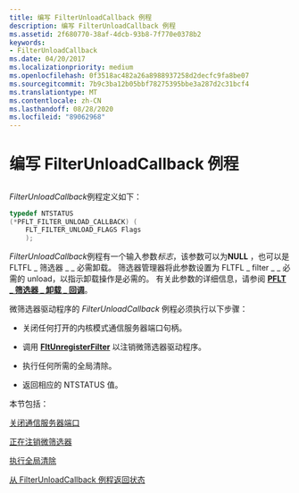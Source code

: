 ```yaml
---
title: 编写 FilterUnloadCallback 例程
description: 编写 FilterUnloadCallback 例程
ms.assetid: 2f680770-38af-4dcb-93b8-7f770e0378b2
keywords:
- FilterUnloadCallback
ms.date: 04/20/2017
ms.localizationpriority: medium
ms.openlocfilehash: 0f3518ac482a26a8988937258d2decfc9fa8be07
ms.sourcegitcommit: 7b9c3ba12b05bbf78275395bbe3a287d2c31bcf4
ms.translationtype: MT
ms.contentlocale: zh-CN
ms.lasthandoff: 08/28/2020
ms.locfileid: "89062968"
---
```

# <a name="writing-a-filterunloadcallback-routine"></a>编写 FilterUnloadCallback 例程


## <span id="ddk_writing_a_filterunloadcallback_routine_if"></span><span id="DDK_WRITING_A_FILTERUNLOADCALLBACK_ROUTINE_IF"></span>


*FilterUnloadCallback*例程定义如下：

```cpp
typedef NTSTATUS
(*PFLT_FILTER_UNLOAD_CALLBACK) (
    FLT_FILTER_UNLOAD_FLAGS Flags
    );
```

*FilterUnloadCallback*例程有一个输入参数*标志*，该参数可以为**NULL** ，也可以是 FLTFL \_ 筛选器 \_ \_ 必需卸载。 筛选器管理器将此参数设置为 FLTFL \_ filter \_ \_ 必需的 unload，以指示卸载操作是必需的。 有关此参数的详细信息，请参阅 [**PFLT \_ 筛选器 \_ 卸载 \_ 回调**](/windows-hardware/drivers/ddi/fltkernel/nc-fltkernel-pflt_filter_unload_callback)。

微筛选器驱动程序的 *FilterUnloadCallback* 例程必须执行以下步骤：

-   关闭任何打开的内核模式通信服务器端口句柄。

-   调用 [**FltUnregisterFilter**](/windows-hardware/drivers/ddi/fltkernel/nf-fltkernel-fltunregisterfilter) 以注销微筛选器驱动程序。

-   执行任何所需的全局清除。

-   返回相应的 NTSTATUS 值。

本节包括：

[关闭通信服务器端口](closing-the-communication-server-port.md)

[正在注销微筛选器](unregistering-the-minifilter.md)

[执行全局清除](performing-global-cleanup.md)

[从 FilterUnloadCallback 例程返回状态](returning-status-from-a-filterunloadcallback-routine.md)

 

